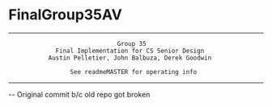 # FinalGroup35AV
-----------------------------------------------------------------------------
                                  Group 35
                 Final Implementation for CS Senior Design
               Austin Pelletier, John Balbuza, Derek Goodwin

                     See readmeMASTER for operating info
-----------------------------------------------------------------------------

-- Original commit b/c old repo got broken
